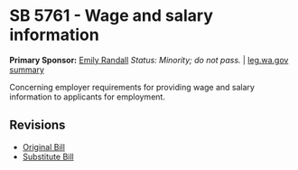 # SB 5761 - Wage and salary information
**Primary Sponsor:** [Emily Randall](/person/leg/randall_em.md)
*Status: Minority; do not pass.* | [leg.wa.gov summary](https://app.leg.wa.gov/billsummary?BillNumber=5761&Year=2021)

Concerning employer requirements for providing wage and salary information to applicants for employment.

## Revisions
* [Original Bill](1/)
* [Substitute Bill](S/)